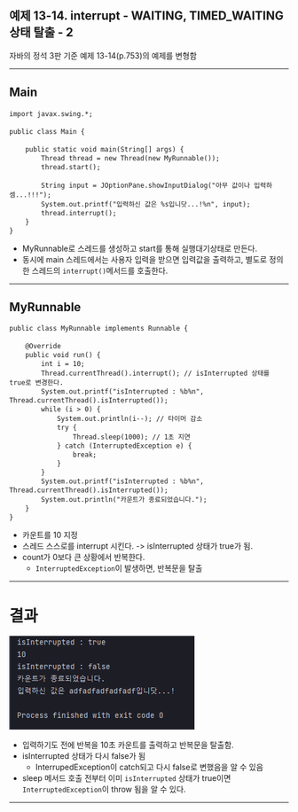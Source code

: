 
## 예제 13-14. interrupt - WAITING, TIMED_WAITING 상태 탈출 - 2

자바의 정석 3판 기준 예제 13-14(p.753)의 예제를 변형함

---

## Main

```
import javax.swing.*;

public class Main {

    public static void main(String[] args) {
        Thread thread = new Thread(new MyRunnable());
        thread.start();

        String input = JOptionPane.showInputDialog("아무 값이나 입력하셈...!!!");
        System.out.printf("입력하신 값은 %s입니닷...!%n", input);
        thread.interrupt();
    }
}
```
- MyRunnable로 스레드를 생성하고 start를 통해 실행대기상태로 만든다.
- 동시에 main 스레드에서는 사용자 입력을 받으면 입력값을 출력하고, 별도로 정의한 스레드의 `interrupt()`메서드를 호출한다.

---

## MyRunnable

```
public class MyRunnable implements Runnable {

    @Override
    public void run() {
        int i = 10;
        Thread.currentThread().interrupt(); // isInterrupted 상태를 true로 변경한다.
        System.out.printf("isInterrupted : %b%n", Thread.currentThread().isInterrupted());
        while (i > 0) {
            System.out.println(i--); // 타이머 감소
            try {
                Thread.sleep(1000); // 1초 지연
            } catch (InterruptedException e) {
                break;
            }
        }
        System.out.printf("isInterrupted : %b%n", Thread.currentThread().isInterrupted());
        System.out.println("카운트가 종료되었습니다.");
    }
}
```
- 카운트를 10 지정
- 스레드 스스로를 interrupt 시킨다. -> isInterrupted 상태가 true가 됨.
- count가 0보다 큰 상황에서 반복한다.
  - `InterruptedException`이 발생하면, 반복문을 탈출

---

# 결과
![Result.png](Result.png)
- 입력하기도 전에 반복을 10초 카운트를 출력하고 반복문을 탈출함.
- isInterrupted 상태가 다시 false가 됨
  - InterrupedException이 catch되고 다시 false로 변했음을 알 수 있음
- sleep 메서드 호출 전부터 이미 `isInterrupted` 상태가 true이면 `InterruptedException`이 throw 됨을 알 수 있다.
   
---
